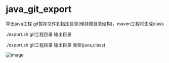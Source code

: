# java_git_export

导出java工程 git暂存文件到指定目录(保持原目录结构)，maven工程可生成class

./export.sh git工程目录 输出目录 

./export.sh git工程目录 输出目录 类型(java,class)

![image](https://github.com/user-attachments/assets/c1428d58-50a1-4018-97c0-c7a7cfd78861)
